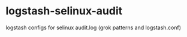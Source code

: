 logstash-selinux-audit
======================

logstash configs for selinux audit.log (grok patterns and logstash.conf)
